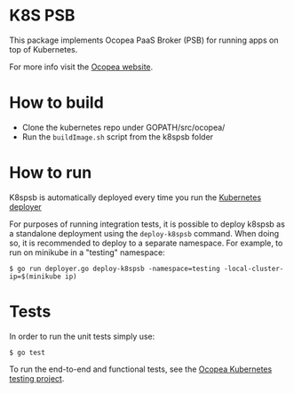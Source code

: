 # K8S PSB

This package implements Ocopea PaaS Broker (PSB) for running apps on top of Kubernetes.

For more info visit the [Ocopea website](https://ocopea.github.io).

# How to build

* Clone the kubernetes repo under GOPATH/src/ocopea/
* Run the `buildImage.sh` script from the k8spsb folder

# How to run

K8spsb is automatically deployed every time you run the 
[Kubernetes deployer](https://github.com/ocopea/kubernetes/tree/master/deployer)

For purposes of running integration tests, it is possible to deploy k8spsb as a
standalone deployment using the `deploy-k8spsb` command.
When doing so, it is recommended to deploy to a separate namespace.
For example, to run on minikube in a "testing" namespace:

```
$ go run deployer.go deploy-k8spsb -namespace=testing -local-cluster-ip=$(minikube ip)
```

# Tests

In order to run the unit tests simply use:

```
$ go test
```

To run the end-to-end and functional tests, see the 
[Ocopea Kubernetes testing project](https://github.com/ocopea/kubernetes/tree/master/tests).

